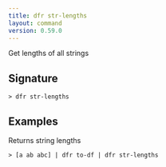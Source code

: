 ```yaml
---
title: dfr str-lengths
layout: command
version: 0.59.0
---
```


Get lengths of all strings

## Signature

```> dfr str-lengths ```

## Examples

Returns string lengths
```shell
> [a ab abc] | dfr to-df | dfr str-lengths
```
